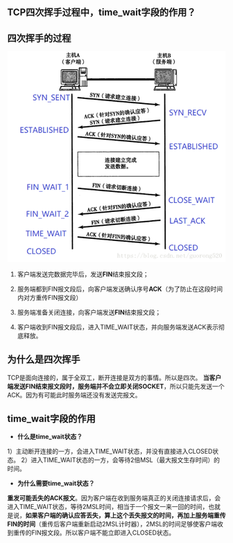 ## TCP四次挥手过程中，time_wait字段的作用？

## 四次挥手的过程

![](https://github.com/Dannymeng/picture/blob/master/20180517102459818.png?raw=true)

1.  客户端发送完数据完毕后，发送**FIN**结束报文段；

2.  服务端都到FIN报文段后，向客户端发送确认序号**ACK**（为了防止在这段时间内对方重传FIN报文段）

3.  服务端准备关闭连接，向客户端发送**FIN**结束报文段；

4.  客户端收到FIN报文段后，进入TIME_WAIT状态，并向服务端发送ACK表示彻底释放。

## 为什么是四次挥手

TCP是面向连接的，属于全双工，断开连接是双方的事情。所以是四次。  **当客户端发送FIN结束报文段时，服务端并不会立即关闭SOCKET**，所以只能先发送一个ACK。因为有可能此时服务端还没有发送完报文。

## time_wait字段的作用

*   **什么是time_wait状态？**

1）主动断开连接的一方，会进入TIME_WAIT状态，并没有直接进入CLOSED状态。  2）进入TIME_WAIT状态的一方，会等待2倍MSL（最大报文生存时间）的时间。

*   **为什么需要time_wait状态？**

**重发可能丢失的ACK报文**。因为客户端在收到服务端真正的关闭连接请求后，会进入TIME_WAIT状态，等待2MSL时间，相当于一个报文一来一回的时间，也就是说，**如果客户端的确认应答丢失，算上这个丢失报文的时间，再加上服务端重传FIN的时间**（重传后客户端重新启动2MSL计时器），2MSL的时间足够使客户端收到重传的FIN报文段。所以客户端不能立即进入CLOSED状态。
